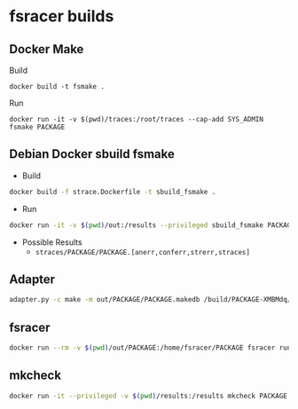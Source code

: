 fsracer builds
==============================

Docker Make
-----------

Build

```
docker build -t fsmake .
```

Run

```
docker run -it -v $(pwd)/traces:/root/traces --cap-add SYS_ADMIN fsmake PACKAGE
```

Debian Docker sbuild fsmake
---------------------------

* Build

```bash
docker build -f strace.Dockerfile -t sbuild_fsmake .
```

* Run

```bash
docker run -it -v $(pwd)/out:/results --privileged sbuild_fsmake PACKAGE
```

* Possible Results
    - `straces/PACKAGE/PACKAGE.[anerr,conferr,strerr,straces]`
    
Adapter
-------

```bash
adapter.py -c make -m out/PACKAGE/PACKAGE.makedb /build/PACKAGE-XMBMdq/PACKAGE-1.71 < out/PACKAGE/PACKAGE.straces > out/PACKAGE/PACKAGE.fstraces
```

fsracer
-------

```bash
docker run --rm -v $(pwd)/out/PACKAGE:/home/fsracer/PACKAGE fsracer run_fsracer.sh PACKAGE
```

mkcheck
-------

```bash
docker run -it --privileged -v $(pwd)/results:/results mkcheck PACKAGE
```
